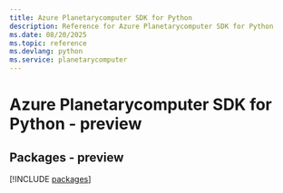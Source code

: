 ```yaml
---
title: Azure Planetarycomputer SDK for Python
description: Reference for Azure Planetarycomputer SDK for Python
ms.date: 08/20/2025
ms.topic: reference
ms.devlang: python
ms.service: planetarycomputer
---
```

# Azure Planetarycomputer SDK for Python - preview
## Packages - preview
[!INCLUDE [packages](planetarycomputer-index.md)]
